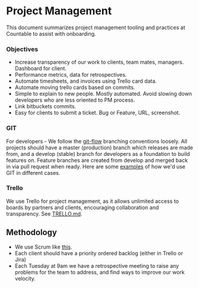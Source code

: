 # Project Management

This document summarizes project management tooling and practices at Countable to assist with onboarding.

### Objectives

  * Increase transparency of our work to clients, team mates, managers. Dashboard for client.
  * Performance metrics, data for retrospectives.
  * Automate timesheets, and invoices using Trello card data.
  * Automate moving trello cards based on commits.
  * Simple to explain to new people. Mostly automated. Avoid slowing down developers who are less oriented to PM process.
  * Link bitbuckets commits.
  * Easy for clients to submit a ticket. Bug or Feature, URL, screenshot.


### GIT

For developers - We follow the [git-flow](https://datasift.github.io/gitflow/IntroducingGitFlow.html) branching conventions loosely. All projects should have a master (production) branch which releases are made from, and a develop (stable) branch for developers as a foundation to build features on. Feature branches are created from develop and merged back in via pull request when ready. Here are some [examples](../engineering/GIT.md) of how we'd use GIT in different cases.

### Trello

We use Trello for project management, as it allows unlimited access to boards by partners and clients, encouraging  collaboration and transparency. See [TRELLO.md](./TRELLO.md).

## Methodology

  * We use Scrum like [this](./SCRUM.md).
  * Each client should have a priority ordered backlog (either in Trello or Jira)
  * Each Tuesday at 9am we have a retrospective meeting to raise any problems for the team to address, and find ways to improve our work velocity.


